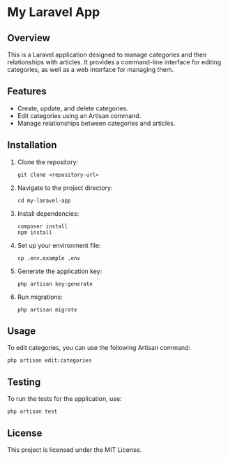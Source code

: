 # My Laravel App

## Overview
This is a Laravel application designed to manage categories and their relationships with articles. It provides a command-line interface for editing categories, as well as a web interface for managing them.

## Features
- Create, update, and delete categories.
- Edit categories using an Artisan command.
- Manage relationships between categories and articles.

## Installation
1. Clone the repository:
   ```
   git clone <repository-url>
   ```
2. Navigate to the project directory:
   ```
   cd my-laravel-app
   ```
3. Install dependencies:
   ```
   composer install
   npm install
   ```
4. Set up your environment file:
   ```
   cp .env.example .env
   ```
5. Generate the application key:
   ```
   php artisan key:generate
   ```
6. Run migrations:
   ```
   php artisan migrate
   ```

## Usage
To edit categories, you can use the following Artisan command:
```
php artisan edit:categories
```

## Testing
To run the tests for the application, use:
```
php artisan test
```

## License
This project is licensed under the MIT License.